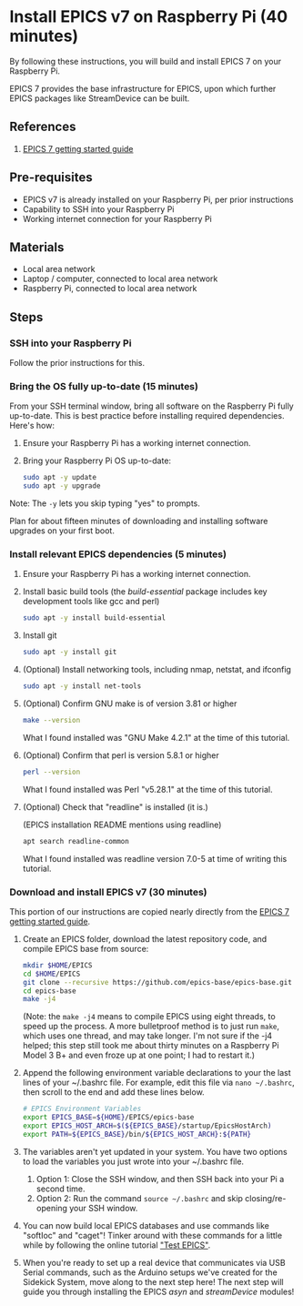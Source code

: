 # Install EPICS v7 on Raspberry Pi (40 minutes)
By following these instructions, you will build and install EPICS 7 on your Raspberry Pi.

EPICS 7 provides the base infrastructure for EPICS, upon which further EPICS packages like StreamDevice can be built.

## References
1. [EPICS 7 getting started guide](https://docs.epics-controls.org/projects/how-tos/en/latest/getting-started/installation.html)

## Pre-requisites
* EPICS v7 is already installed on your Raspberry Pi, per prior instructions
* Capability to SSH into your Raspberry Pi
* Working internet connection for your Raspberry Pi

## Materials
* Local area network
* Laptop / computer, connected to local area network
* Raspberry Pi, connected to local area network

## Steps
### SSH into your Raspberry Pi

Follow the prior instructions for this.

### Bring the OS fully up-to-date (15 minutes)

From your SSH terminal window, bring all software on the Raspberry Pi fully up-to-date. This is best practice before installing required dependencies. Here's how:

1. Ensure your Raspberry Pi has a working internet connection.
1. Bring your Raspberry Pi OS up-to-date:

    ```bash
    sudo apt -y update
    sudo apt -y upgrade
    ```

Note: The `-y` lets you skip typing "yes" to prompts.

Plan for about fifteen minutes of downloading and installing software upgrades on your first boot.

### Install relevant EPICS dependencies (5 minutes)

1. Ensure your Raspberry Pi has a working internet connection.
1. Install basic build tools (the *build-essential* package includes key development tools like gcc and perl)
 
    ```bash
    sudo apt -y install build-essential
    ```
    
1. Install git

    ```bash
    sudo apt -y install git
    ```
    
1. (Optional) Install networking tools, including nmap, netstat, and ifconfig

    ```bash
    sudo apt -y install net-tools
    ```
    
1. (Optional) Confirm GNU make is of version 3.81 or higher

    ```bash
    make --version
    ```
    
    What I found installed was "GNU Make 4.2.1" at the time of this tutorial.
    
1. (Optional) Confirm that perl is version 5.8.1 or higher

    ```bash
    perl --version
    ```
    
    What I found installed was Perl "v5.28.1" at the time of this tutorial.
    
1. (Optional) Check that "readline" is installed (it is.)

    (EPICS installation README mentions using readline)
    
    ```bash
    apt search readline-common
    ```
    
    What I found installed was readline version 7.0-5 at time of writing this tutorial.
    
### Download and install EPICS v7 (30 minutes)
This portion of our instructions are copied nearly directly from the [EPICS 7 getting started guide](https://docs.epics-controls.org/projects/how-tos/en/latest/getting-started/installation.html).

1. Create an EPICS folder, download the latest repository code, and compile EPICS base from source:
 
    ```bash
    mkdir $HOME/EPICS
    cd $HOME/EPICS
    git clone --recursive https://github.com/epics-base/epics-base.git
    cd epics-base
    make -j4
    ```
    
    (Note: the `make -j4` means to compile EPICS using eight threads, to speed up the process. A more bulletproof method is to just run `make`, which uses one thread, and may take longer. I'm not sure if the -j4 helped; this step still took me about thirty minutes on a Raspberry Pi Model 3 B+ and even froze up at one point; I had to restart it.)

1. Append the following environment variable declarations to your the last lines of your ~/.bashrc file. For example, edit this file via `nano ~/.bashrc`, then scroll to the end and add these lines below.

    ```bash
    # EPICS Environment Variables
    export EPICS_BASE=${HOME}/EPICS/epics-base
    export EPICS_HOST_ARCH=$(${EPICS_BASE}/startup/EpicsHostArch)
    export PATH=${EPICS_BASE}/bin/${EPICS_HOST_ARCH}:${PATH}
    ```
    
1. The variables aren't yet updated in your system. You have two options to load the variables you just wrote into your ~/.bashrc file.
    1. Option 1: Close the SSH window, and then SSH back into your Pi a second time.
    2. Option 2: Run the command `source ~/.bashrc` and skip closing/re-opening your SSH window.
    
1. You can now build local EPICS databases and use commands like "softIoc" and "caget"! Tinker around with these commands for a little while by following the online tutorial ["Test EPICS"](https://docs.epics-controls.org/projects/how-tos/en/latest/getting-started/installation.html#test-epics).
1. When you're ready to set up a real device that communicates via USB Serial commands, such as the Arduino setups we've created for the Sidekick System, move along to the next step here! The next step will guide you through installing the EPICS *asyn* and *streamDevice* modules!

